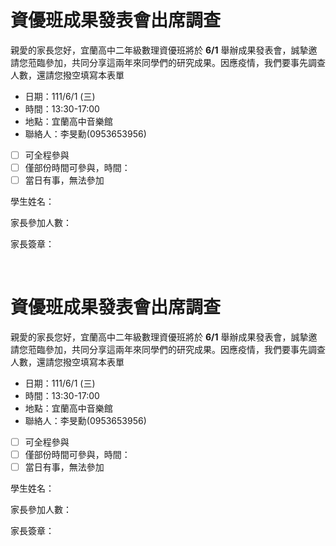 # 資優班成果發表會出席調查

親愛的家長您好，宜蘭高中二年級數理資優班將於 **6/1** 舉辦成果發表會，誠摯邀請您蒞臨參加，共同分享這兩年來同學們的研究成果。因應疫情，我們要事先調查人數，還請您撥空填寫本表單

- 日期：111/6/1 (三)
- 時間：13:30-17:00
- 地點：宜蘭高中音樂館
- 聯絡人：李旻勳(0953653956)
- [ ] 可全程參與
- [ ] 僅部份時間可參與，時間：
- [ ] 當日有事，無法參加

學生姓名：

家長參加人數：

家長簽章：




<br>

# 資優班成果發表會出席調查

親愛的家長您好，宜蘭高中二年級數理資優班將於 **6/1** 舉辦成果發表會，誠摯邀請您蒞臨參加，共同分享這兩年來同學們的研究成果。因應疫情，我們要事先調查人數，還請您撥空填寫本表單

- 日期：111/6/1 (三)
- 時間：13:30-17:00
- 地點：宜蘭高中音樂館
- 聯絡人：李旻勳(0953653956)
- [ ] 可全程參與
- [ ] 僅部份時間可參與，時間：
- [ ] 當日有事，無法參加

學生姓名：

家長參加人數：

家長簽章：